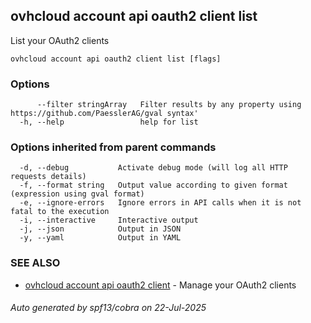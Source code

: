 ## ovhcloud account api oauth2 client list

List your OAuth2 clients

```
ovhcloud account api oauth2 client list [flags]
```

### Options

```
      --filter stringArray   Filter results by any property using https://github.com/PaesslerAG/gval syntax'
  -h, --help                 help for list
```

### Options inherited from parent commands

```
  -d, --debug           Activate debug mode (will log all HTTP requests details)
  -f, --format string   Output value according to given format (expression using gval format)
  -e, --ignore-errors   Ignore errors in API calls when it is not fatal to the execution
  -i, --interactive     Interactive output
  -j, --json            Output in JSON
  -y, --yaml            Output in YAML
```

### SEE ALSO

* [ovhcloud account api oauth2 client](ovhcloud_account_api_oauth2_client.md)	 - Manage your OAuth2 clients

###### Auto generated by spf13/cobra on 22-Jul-2025
